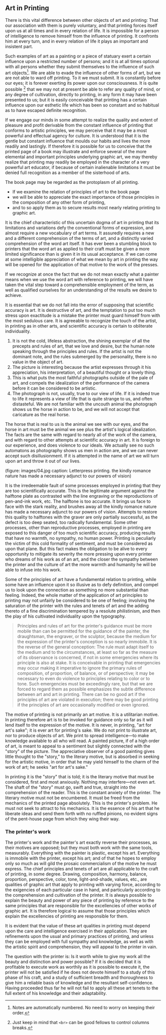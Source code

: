 ## Art in Printing

There is this vital difference between other objects of art and printing: That our association with them is purely voluntary, and that printing forces itself upon us at all times and in every relation of life. It is impossible for a person of intelligence to remove himself from the influence of printing. It confronts him at every turn, and in every relation of life it plays an important and insistent part.

Such examples of art as a painting or a piece of statuary exert a certain influence upon a restricted number of persons; and it is at all times optional with all persons whether they submit themselves to the influence of such art objects[^anothernote]. We are able to evade the influence of other forms of art, but we are not able to ward off printing. To it we must submit. It is constantly before our eyes; it is forever exerting its power upon our consciousness. It is quite possible [^breaks] that we may not at present be able to refer any quality of mind, or any degree of cultivation, directly to printing, in any form it may have been presented to us; but it is easily conceivable that printing has a certain influence upon our esthetic life which has been so constant and so habitual as to have escaped definite recognition.

[^anothernote]: Notes are automatically numbered. No need to worry on keeping their order. 
[^breaks]: Just keep in mind that `<br>` can be good fellows to control columns breaks. 

If we engage our minds in some attempt to realize the quality and extent of pleasure and profit derivable from the constant influence of printing that conforms to artistic principles, we may perceive that it may be a most powerful and effectual agency for culture. It is understood that it is the gentle but constant influence that moulds our habits and lives the more readily and lastingly. If therefore it is possible for us to conceive that the printed page of a book may illustrate and enforce several of the more elemental and important principles underlying graphic art, we may thereby realize that printing may readily be employed in the character of a very powerful art educator, if because of certain inalienable limitations it must be denied full recognition as a member of the sisterhood of arts.

The book page may be regarded as the protoplasm of all printing. 
- If we examine the relation of principles of art to the book page 
- we will be able to appreciate the exact importance of those principles in the composition of any other form of printing, 
- and to so apply them as to secure results most nearly relating printing to graphic art.

It is the chief characteristic of this uncertain dogma of art in printing that its limitations and variations defy the conventional forms of expression, and almost require a new vocabulary of art terms. It assuredly requires a new and a different comprehension of the terms of art, and a distinctly varied comprehension of the word art itself. It has ever been a stumbling block to printers that the word art as applied to their craft must be given a more limited significance than is given it in its usual acceptance. If we can come at some intelligible appreciation of what we mean by art in printing the way will be opened for the application of that motive to the work of the presses.

If we recognize at once the fact that we do not mean exactly what a painter means when we use the word art with reference to printing, we will have taken the vital step toward a comprehensible employment of the term, as well as qualified ourselves for an understanding of the results we desire to achieve.

It is essential that we do not fall into the error of supposing that scientific accuracy is art. It is destructive of art, and the temptation to put too much stress upon exactitude is a mistake the printer must guard himself from with the most sedulous care. It is agreeable to recognize the touch of the artist, in printing as in other arts, and scientific accuracy is certain to obliterate individuality. 
1. It is not the cold, lifeless abstraction, the shining exemplar of all the precepts and rules of art, that we love and desire, but the human note speaking through the principles and rules. If the artist is not the dominant note, and the rules submerged by the personality, there is no value in the object of art. 
2. The picture is interesting because the artist expresses through it his appreciation, his interpretation, of a beautiful thought or a lovely thing. 
3. This is what puts the most faithful photographs outside of the pale of art, and compels the idealization of the performance of the camera before it can be considered to be artistic. 
4. The photograph is not, usually, true to our view of life. If it is indeed true to life it represents a view of life that is quite strange to us, and often distasteful. We are not familiar with the uncouth animal the photograph shows us the horse in action to be, and we will not accept that caricature as the real horse. 

The horse that is real to us is the animal we see with our eyes, and the horse in art must be the animal we see plus the artist's logical idealization. The facts are the same with regard to nearly all of the work of the camera, and with regard to other attempts at scientific accuracy in art. It is foreign to our experience, and does violence to our ideals. We actually see no such automatons as photography shows us men in action are, and we can never accept such disillusionment. If it is attempted in the name of art we will turn upon art and throw it out of our lives.

(figure: images/04.jpg caption: Letterpress printing. the kindly romance nature has made a necessary adjunct to our powers of vision)

It is the irredeemable fault of some processes employed in printing that they are too scientifically accurate. This is the legitimate argument against the halftone plate as contrasted with the line engraving or the reproductions of pen-and-ink work, etc. The halftone is too accurate. It brings us face to face with the stark reality, and brushes away all the kindly romance nature has made a necessary adjunct to our powers of vision. Attempts to restore this quality to halftones with the graver are only partially successful, as the defect is too deep seated, too radically fundamental. Some other processes, other than reproductive processes, employed in printing are exposed to this danger of too much scientific accuracy, producing results that have no warmth, no sympathy, no human power. Printing is peculiarly the victim of this cold formality of sentiment, and must be considered as upon that plane. But this fact makes the obligation to be alive to every opportunity to mitigate its severity the more pressing upon every printer who dreams of his work as of an art, and the closer the sympathy between the printer and the culture of art the more warmth and humanity he will be able to infuse into his work.

Some of the principles of art have a fundamental relation to printing, while some have an influence upon it so illusive as to defy definition, and compel us to look upon the connection as something no more substantial than feeling. Indeed, the whole matter of the application of art principles to printing may not unfairly be considered to be one of feeling; involving the saturation of the printer with the rules and tenets of art and the adding thereto of a fine discrimination tempered by a resolute philistinism, and then the play of his cultivated individuality upon the typography.

> Principles and rules of art for the printer's guidance must be more mobile than can be permitted for the guidance of the painter, the draughtsman, the engraver, or the sculptor, because the medium for the expression of the printer's conception is so nearly immobile. It is the reverse of the general conception: The rule must adapt itself to the medium and to the circumstances, at least so far as the measure of its observance is concerned, if not in some emergencies where its principle is also at stake. It is conceivable in printing that emergencies may occur making it imperative to ignore the primary rules of composition, of proportion, of balance, or of perspective; it may be necessary to even do violence to principles relating to color or to tone. Such emergencies must be exceedingly rare, but that we are forced to regard them as possible emphasizes the subtle difference between art and art in printing. There can be no good art if the principles of art are violated in execution; there may be good printing if the principles of art are occasionally modified or even ignored.

The motive of printing is not primarily an art motive. It is a utilitarian motive. In printing therefore art is to be invoked for guidance only so far as it will lend itself to the expression of the motive. It is never, in printing, "art for art's sake"; it is ever art for printing's sake. We do not print to illustrate art, nor to produce objects of art. We print to spread intelligence—to make knowledge available to all who will read. A painted picture, if of a high order of art, is meant to appeal to a sentiment but slightly connected with the "story" of the picture. The appreciative observer of a good painting gives little thought to the "story," to the literary motive, but is absorbed in seeking for the artistic motive, in order that he may yield himself to the charm of the work of art; he seeks "art for art's sake."

In printing it is the "story" that is told; it is the literary motive that must be considered, first and most anxiously. Nothing may interfere—not even art. The shaft of the "story" must go, swift and true, straight into the comprehension of the reader. This is the constant anxiety of the printer. The literary motive must not be encumbered. It must be freed from the mechanics of the printed page absolutely. This is the printer's problem. He must not seek to attract to his mechanics. It is the essence of his art that he liberate ideas and send them forth with no ruffled pinions, no evident signs of the pent-house page from which they wing their way.

### The printer's work

The printer's work and the painter's art exactly reverse their processes, as their motives are opposed; but they must both work with the same tools, measurably. Everything with the painter is plastic, except his art. Everything is immobile with the printer, except his art; and of that he hopes to employ only so much as will gild the prosaic commercialism of the motive he must express. The chief principles and tenets of art are all applicable to the craft of printing, in some degree. Drawing, composition, harmony, balance, proportion, perspective, color, tone, light-and-shade, values, etc., are qualities of graphic art that apply to printing with varying force, according to the exigencies of each particular case in hand, and particularly according to the comprehension and cultivation of the printer. It is always possible to explain the beauty and power of any piece of printing by reference to the same principles that are responsible for the excellencies of other works of graphic art. It is therefore logical to assume that those principles which explain the excellencies of printing are responsible for them.

It is evident that the value of these art qualities in printing must depend upon the care and intelligence exercised in their application. They are refinements upon the usual and primary practices of printing, and unless they can be employed with full sympathy and knowledge, as well as with the artistic spirit and comprehension, they will appeal to the printer in vain.

The question with the printer is: Is it worth while to give my work all the beauty and distinction and power possible? If it is decided that it is profitable to execute work as worthily as it is possible to execute it, the printer will not be satisfied if he does not devote himself to a study of this phase of his craft, and a study of sufficient breadth and thoroughness to give him a reliable basis of knowledge and the resultant self-confidence. Having proceeded thus far he will not fail to apply all these art tenets to the full extent of his knowledge and their adaptability.
